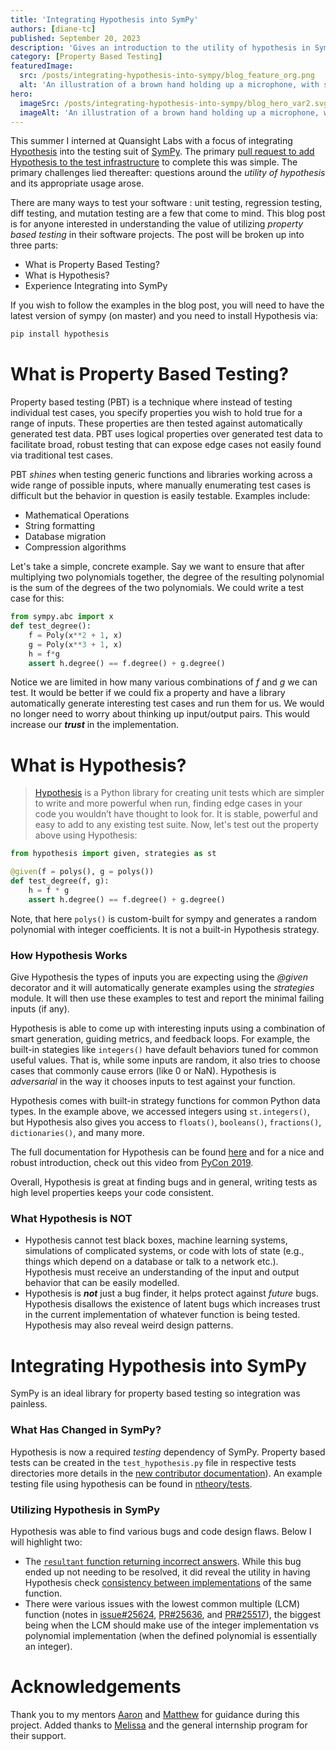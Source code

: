 ```yaml
---
title: 'Integrating Hypothesis into SymPy'
authors: [diane-tc]
published: September 20, 2023
description: 'Gives an introduction to the utility of hypothesis in SymPy'
category: [Property Based Testing]
featuredImage:
  src: /posts/integrating-hypothesis-into-sympy/blog_feature_org.png
  alt: 'An illustration of a brown hand holding up a microphone, with some graphical elements highlighting the top of the microphone.'
hero:
  imageSrc: /posts/integrating-hypothesis-into-sympy/blog_hero_var2.svg
  imageAlt: 'An illustration of a brown hand holding up a microphone, with some graphical elements highlighting the top of the microphone.'
---
```


This summer I interned at Quansight Labs with a focus of integrating [Hypothesis](https://github.com/HypothesisWorks/hypothesis/) into the testing suit of [SymPy](https://github.com/sympy/sympy). The primary [pull request to add Hypothesis to the test infrastructure](https://github.com/sympy/sympy/pull/25428) to complete this was simple. The primary challenges lied thereafter: questions around the _utility of hypothesis_ and its appropriate usage arose.

There are many ways to test your software : unit testing, regression testing, diff testing, and mutation testing are a few that come to mind. This blog post is for anyone interested in understanding the value of utilizing _property based testing_ in their software projects. The post will be broken up into three parts:

- What is Property Based Testing?
- What is Hypothesis?
- Experience Integrating into SymPy

If you wish to follow the examples in the blog post, you will need to have the latest version of sympy (on master) and you need to install Hypothesis via:

```bash
pip install hypothesis
```

# What is Property Based Testing?

Property based testing (PBT) is a technique where instead of testing individual test cases, you specify properties you wish to hold true for a range of inputs. These properties are then tested against automatically generated test data. PBT uses logical properties over generated test data to facilitate broad, robust testing that can expose edge cases not easily found via traditional test cases.

PBT _shines_ when testing generic functions and libraries working across a wide range of possible inputs, where manually enumerating test cases is difficult but the behavior in question is easily testable. Examples include:

- Mathematical Operations
- String formatting
- Database migration
- Compression algorithms

Let's take a simple, concrete example. Say we want to ensure that after multiplying two polynomials together, the degree of the resulting polynomial is the sum of the degrees of the two polynomials. We could write a test case for this:

```python
from sympy.abc import x
def test_degree():
    f = Poly(x**2 + 1, x)
    g = Poly(x**3 + 1, x)
    h = f*g
    assert h.degree() == f.degree() + g.degree()
```

Notice we are limited in how many various combinations of _f_ and _g_ we can test. It would be better if we could fix a property and have a library automatically generate interesting test cases and run them for us. We would no longer need to worry about thinking up input/output pairs. This would increase our **_trust_** in the implementation.

# What is Hypothesis?

> [Hypothesis](https://hypothesis.readthedocs.io/en/latest/) is a Python library for creating unit tests which are simpler to write and more powerful when run, finding edge cases in your code you wouldn’t have thought to look for. It is stable, powerful and easy to add to any existing test suite.
> Now, let's test out the property above using Hypothesis:

```python
from hypothesis import given, strategies as st

@given(f = polys(), g = polys())
def test_degree(f, g):
    h = f * g
    assert h.degree() == f.degree() + g.degree()
```

Note, that here `polys()` is custom-built for sympy and generates a random polynomial with integer coefficients. It is not a built-in Hypothesis strategy.

### How Hypothesis Works

Give Hypothesis the types of inputs you are expecting using the _@given_ decorator and it will automatically generate examples using the _strategies_ module. It will then use these examples to test and report the minimal failing inputs (if any).

Hypothesis is able to come up with interesting inputs using a combination of smart generation, guiding metrics, and feedback loops. For example, the built-in stategies like `integers()` have default behaviors tuned for common useful values. That is, while some inputs are random, it also tries to choose cases that commonly cause errors (like 0 or NaN). Hypothesis is _adversarial_ in the way it chooses inputs to test against your function.

Hypothesis comes with built-in strategy functions for common Python data types. In the example above, we accessed integers using `st.integers()`, but Hypothesis also gives you access to `floats()`, `booleans()`, `fractions()`, `dictionaries()`, and many more.

The full documentation for Hypothesis can be found [here](https://hypothesis.readthedocs.io/en/latest/index.html) and for a nice and robust introduction, check out this video from [PyCon 2019](https://youtu.be/KcyGUVzL7HA?si=lglSRamsWsY1YLIR).

Overall, Hypothesis is great at finding bugs and in general, writing tests as high level properties keeps your code consistent.

### What Hypothesis is NOT

- Hypothesis cannot test black boxes, machine learning systems, simulations of complicated systems, or code with lots of state (e.g., things which depend on a database or talk to a network etc.). Hypothesis must receive an understanding of the input and output behavior that can be easily modelled.
- Hypothesis is **_not_** just a bug finder, it helps protect against _future_ bugs. Hypothesis disallows the existence of latent bugs which increases trust in the current implementation of whatever function is being tested. Hypothesis may also reveal weird design patterns.

# Integrating Hypothesis into SymPy

SymPy is an ideal library for property based testing so integration was painless.

### What Has Changed in SymPy?

Hypothesis is now a required _testing_ dependency of SymPy. Property based tests can be created in the `test_hypothesis.py` file in respective tests directories more details in the [new contributor documentation](https://github.com/sympy/sympy/blob/master/doc/src/contributing/new-contributors-guide/writing-tests.md#hypothesis-testing)). An example testing file using hypothesis can be found in [ntheory/tests](https://github.com/sympy/sympy/blob/master/sympy/ntheory/tests/test_hypothesis.py).

### Utilizing Hypothesis in SymPy

Hypothesis was able to find various bugs and code design flaws. Below I will highlight two:

- The [`resultant` function returning incorrect answers](https://github.com/sympy/sympy/issues/25406). While this bug ended up not needing to be resolved, it did reveal the utility in having Hypothesis check [consistency between implementations](https://github.com/sympy/sympy/issues/25406#issuecomment-1652243538) of the same function.
- There were various issues with the lowest common multiple (LCM) function (notes in [issue#25624](https://github.com/sympy/sympy/issues/25624), [PR#25636](https://github.com/sympy/sympy/pull/25636), and [PR#25517](https://github.com/sympy/sympy/pull/25517#issuecomment-1714474991)), the biggest being when the LCM should make use of the integer implementation vs polynomial implementation (when the defined polynomial is essentially an integer).

# Acknowledgements

Thank you to my mentors [Aaron](https://github.com/asmeurer) and [Matthew](https://github.com/honno) for guidance during this project. Added thanks to [Melissa](https://github.com/melissawm) and the general internship program for their support.
